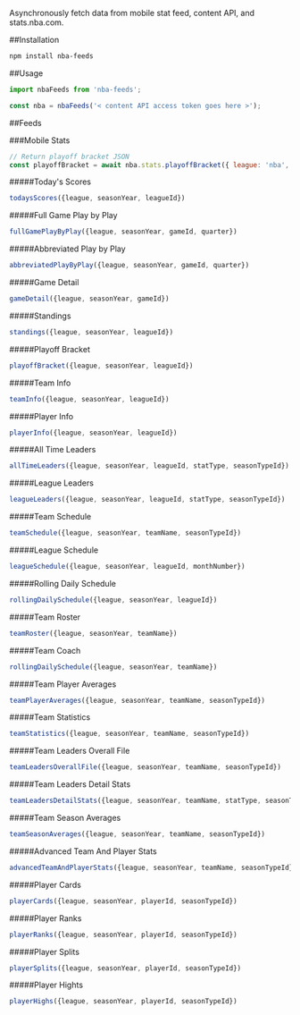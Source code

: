 

Asynchronously fetch data from mobile stat feed, content API, and stats.nba.com.

##Installation
```bash
npm install nba-feeds
```

##Usage
```js
import nbaFeeds from 'nba-feeds';

const nba = nbaFeeds('< content API access token goes here >');
```

##Feeds

###Mobile Stats


```js
// Return playoff bracket JSON
const playoffBracket = await nba.stats.playoffBracket({ league: 'nba', seasonYear: '2017', leagueId: '00' });
```



#####Today's Scores
```js
todaysScores({league, seasonYear, leagueId})
```
#####Full Game Play by Play
```js
fullGamePlayByPlay({league, seasonYear, gameId, quarter})
```

#####Abbreviated Play by Play
```js
abbreviatedPlayByPlay({league, seasonYear, gameId, quarter})
```

#####Game Detail
```js
gameDetail({league, seasonYear, gameId})
```

#####Standings
```js
standings({league, seasonYear, leagueId})
```

#####Playoff Bracket
```js
playoffBracket({league, seasonYear, leagueId})
```

#####Team Info
```js
teamInfo({league, seasonYear, leagueId})
```

#####Player Info
```js
playerInfo({league, seasonYear, leagueId})
```

#####All Time Leaders
```js
allTimeLeaders({league, seasonYear, leagueId, statType, seasonTypeId})
```

#####League Leaders
```js
leagueLeaders({league, seasonYear, leagueId, statType, seasonTypeId})
```

#####Team Schedule
```js
teamSchedule({league, seasonYear, teamName, seasonTypeId})
```

#####League Schedule
```js
leagueSchedule({league, seasonYear, leagueId, monthNumber})
```

#####Rolling Daily Schedule
```js
rollingDailySchedule({league, seasonYear, leagueId})
```

#####Team Roster
```js
teamRoster({league, seasonYear, teamName})
```

#####Team Coach
```js
rollingDailySchedule({league, seasonYear, teamName})
```

#####Team Player Averages
```js
teamPlayerAverages({league, seasonYear, teamName, seasonTypeId})
```

#####Team Statistics
```js
teamStatistics({league, seasonYear, teamName, seasonTypeId})
```

#####Team Leaders Overall File
```js
teamLeadersOverallFile({league, seasonYear, teamName, seasonTypeId})
```

#####Team Leaders Detail Stats
```js
teamLeadersDetailStats({league, seasonYear, teamName, statType, seasonTypeId})
```

#####Team Season Averages
```js
teamSeasonAverages({league, seasonYear, teamName, seasonTypeId})
```

#####Advanced Team And Player Stats
```js
advancedTeamAndPlayerStats({league, seasonYear, teamName, seasonTypeId})
```

#####Player Cards
```js
playerCards({league, seasonYear, playerId, seasonTypeId})
```

#####Player Ranks
```js
playerRanks({league, seasonYear, playerId, seasonTypeId})
```

#####Player Splits
```js
playerSplits({league, seasonYear, playerId, seasonTypeId})
```

#####Player Hights
```js
playerHighs({league, seasonYear, playerId, seasonTypeId})
```


<!-- 



####League Stats

#####Example 
```js
// Return player awards
const playerAwards = await nba.leagueStats('https://stats.nba.com/stats/playerawards?PlayerID=201143');
```

####Content API
#####Example 
```js
// Return highlights
const highlights = await nba.content('celtics', {
      types: ['wsc', 'imported_video'],
      count: 50,
      after: null,
      before: null 
});
``` -->